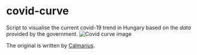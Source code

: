 # covid-curve
Script to visualise the current covid-19 trend in Hungary based on the *data* provided by the government.
![Covid curve image](https://i.imgur.com/Iyaf2Pg.png)

The original is written by [Calmarius](https://github.com/Calmarius).
